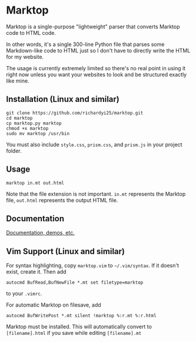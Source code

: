 # Marktop

Marktop is a single-purpose "lightweight" parser that converts Marktop code to HTML code.

In other words, it's a single 300-line Python file that parses some Markdown-like code to HTML just so I don't have to directly write the HTML for my website.

The usage is currently extremely limited so there's no real point in using it right now unless you want your websites to look and be structured exactly like mine.

## Installation (Linux and similar)


```
git clone https://github.com/richardyi25/marktop.git
cd marktop
cp marktop.py marktop
chmod +x marktop
sudo mv marktop /usr/bin
```

You must also include `style.css`, `prism.css`, and `prism.js` in your project folder.

## Usage

```
marktop in.mt out.html
```

Note that the file extension is not important. `in.mt` represents the Marktop file, `out.html` represents the output HTML file.

## Documentation

[Documentation, demos, etc.](https://richardyi25.github.io/marktop)

## Vim Support (Linux and similar)

For syntax highlighting, copy `marktop.vim` to `~/.vim/syntax`. If it doesn't exist, create it. Then add
```
autocmd BufRead,BufNewFile *.mt set filetype=marktop
```
to your `.vimrc`.

For automatic Marktop on filesave, add

```
autocmd BufWritePost *.mt silent !marktop %:r.mt %:r.html
```

Marktop must be installed. This will automatically convert to `[filename].html` if you save while editing `[filename].mt`
